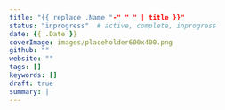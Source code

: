 ```yaml
---
title: "{{ replace .Name "-" " " | title }}"
status: "inprogress"  # active, complete, inprogress
date: {{ .Date }}
coverImage: images/placeholder600x400.png
github: ""
website: ""
tags: []
keywords: []
draft: true
summary: |
---
```

